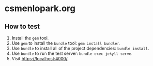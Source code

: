 # csmenlopark.org

## How to test

1. Install the `gem` tool.
2. Use `gem` to install the `bundle` tool: `gem install bundler`.
3. Use `bundle` to install all of the project dependencies: `bundle install`.
4. Use `bundle` to run the test server: `bundle exec jekyll serve`.
5. Visit <https://localhost:4000/>.
